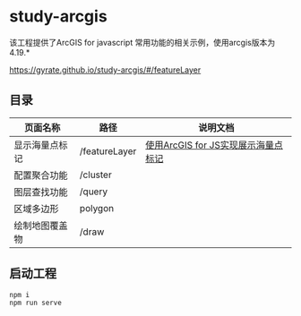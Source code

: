 # study-arcgis

该工程提供了ArcGIS for javascript 常用功能的相关示例，使用arcgis版本为 4.19.*

https://gyrate.github.io/study-arcgis/#/featureLayer

## 目录

| 页面名称 | 路径 | 说明文档 |
| --- | --- | --- |
| 显示海量点标记 |/featureLayer| [使用ArcGIS for JS实现展示海量点标记](https://juejin.cn/post/6977363205307760677) |
| 配置聚合功能 | /cluster | |
| 图层查找功能 | /query | |
| 区域多边形 | polygon | |
| 绘制地图覆盖物 | /draw | |


## 启动工程

```
npm i
npm run serve

```
